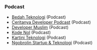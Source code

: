 ### Podcast

* [Bedah Teknologi](https://www.listennotes.com/podcasts/bedah-teknologi-akbarul-huda-q4xfBAyNmdl) (Podcast)
* [Ceritanya Developer Podcast](https://anchor.fm/ceritanya-developer) (Podcast)
* [Developer Muslim](https://devmuslim.id/) (Podcast)
* [Kode Nol](https://anchor.fm/deep-tech) (Podcast)
* [Kartini Teknologi](https://kartiniteknologi.id) (Podcast)
* [Ngobrolin Startup & Teknologi](https://anchor.fm/ngobrolinstartup) (Podcast)